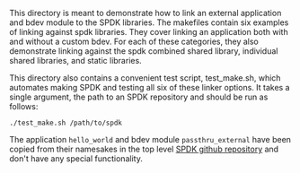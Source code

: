 This directory is meant to demonstrate how to link an external application and bdev
module to the SPDK libraries. The makefiles contain six examples of linking against spdk
libraries. They cover linking an application both with and without a custom bdev. For each of
these categories, they also demonstrate linking against the spdk combined shared library,
individual shared libraries, and static libraries.

This directory also contains a convenient test script, test_make.sh, which automates making SPDK
and testing all six of these linker options. It takes a single argument, the path to an SPDK
repository and should be run as follows:

~~~
./test_make.sh /path/to/spdk
~~~

The application `hello_world` and bdev module `passthru_external` have been copied from their namesakes
in the top level [SPDK github repository](https://github.com/spdk/spdk) and don't have any special
functionality.
